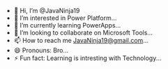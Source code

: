 - 👋 Hi, I’m @JavaNinja19
- 👀 I’m interested in Power Platform...
- 🌱 I’m currently learning PowerApps...
- 💞️ I’m looking to collaborate on Microsoft Tools...
- 📫 How to reach me JavaNinja19@gmail.com...
- 😄 Pronouns: Bro...
- ⚡ Fun fact: Learning is intresting with Technology...

<!---
JavaNinja19/JavaNinja19 is a ✨ special ✨ repository because its `README.md` (this file) appears on your GitHub profile.
You can click the Preview link to take a look at your changes.
--->
